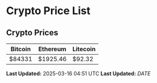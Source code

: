 # Crypto Price List

## Crypto Prices
| Bitcoin | Ethereum | Litecoin |
| ------- | -------- | -------- |
| $84331 | $1925.46 | $92.32 |
**Last Updated:** 2025-03-16 04:51 UTC
**Last Updated:** $DATE$
